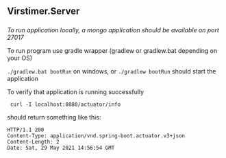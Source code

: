 ## Virstimer.Server

### 

*To run application locally, a mongo application should be available on port 27017*

To run program use gradle wrapper (gradlew or gradlew.bat depending on your OS)

```./gradlew.bat bootRun``` on windows, or
```./gradlew bootRun``` should start the application


To verify that application is running successfully 

``` curl -I localhost:8080/actuator/info```

should return something like this:
```
HTTP/1.1 200
Content-Type: application/vnd.spring-boot.actuator.v3+json
Content-Length: 2
Date: Sat, 29 May 2021 14:56:54 GMT
```